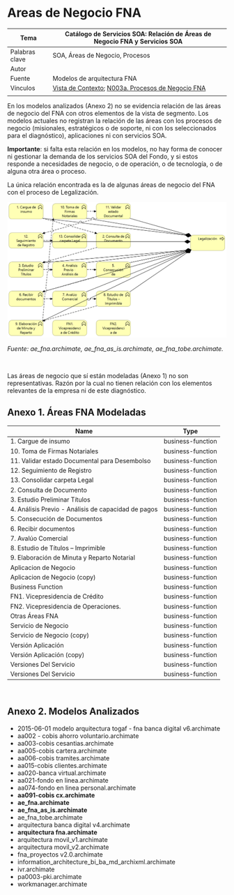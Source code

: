 # Areas de Negocio FNA

|Tema|Catálogo de Servicios SOA: **Relación de Áreas de Negocio FNA y Servicios SOA**|
|----|-------------------------------------------|
|Palabras clave|SOA, Áreas de Negocio, Procesos
|Autor||
|Fuente|Modelos de arquitectura FNA |
|Vínculos|[Vista de Contexto](onenote:#N003a.%20Procesos%20de%20Negocio%20FNA&section-id={F3AC64B8-D6FF-47C7-ABBE-A2B4B6510F0F}&page-id={DAE4ECE3-B936-461D-A468-83492014F7F7}&end&base-path=https://uniandes-my.sharepoint.com/personal/ha_wong10_uniandes_edu_co/Documents/Blocs%20de%20notas/Harry%20Alfredo%20@%20Work/SOA/Trabajo%20SOA.one); [N003a. Procesos de Negocio FNA](onenote:#N003a.%20Procesos%20de%20Negocio%20FNA&section-id={F3AC64B8-D6FF-47C7-ABBE-A2B4B6510F0F}&page-id={DAE4ECE3-B936-461D-A468-83492014F7F7}&end&base-path=https://uniandes-my.sharepoint.com/personal/ha_wong10_uniandes_edu_co/Documents/Blocs%20de%20notas/Harry%20Alfredo%20@%20Work/SOA/Trabajo%20SOA.one)|
|||

En los modelos analizados (Anexo 2) no se evidencia relación de las áreas de negocio del FNA con otros elementos de la vista de segmento. Los modelos actuales no registran la relación de las áreas con los procesos de negocio (misionales, estratégicos o de soporte, ni con los seleccionados para el diagnóstico), aplicaciones ni con servicios SOA. 

**Importante**: si falta esta relación en los modelos, no hay forma de conocer ni gestionar la demanda de los servicios SOA del Fondo, y si estos responde a necesidades de negocio, o de operación, o de tecnología, o de alguna otra área o proceso.

La única relación encontrada es la de algunas áreas de negocio del FNA con el proceso de Legalización.


![Vista](images/FNA_Arquitectura-Areas%20de%20Negocio%20FNA.png)

_Fuente: ae_fna.archimate, ae_fna_as_is.archimate, ae_fna_tobe.archimate._

<br>

Las áreas de negocio que sí están modeladas (Anexo 1) no son representativas. Razón por la cual no tienen relación con los elementos relevantes de la empresa ni de este diagnóstico. 

## Anexo 1. Áreas FNA Modeladas
|Name|Type|
|--------|--------|
|1\. Cargue de insumo|business-function|
|10\. Toma de Firmas Notariales|business-function|
|11\. Validar estado Documental para Desembolso|business-function|
|12\. Seguimiento de Registro|business-function|
|13\. Consolidar carpeta Legal|business-function|
|2\. Consulta de Documento|business-function|
|3\. Estudio Preliminar Títulos|business-function|
|4\. Análisis Previo - Análisis de capacidad de pagos|business-function|
|5\. Consecución de Documentos|business-function|
|6\. Recibir documentos|business-function|
|7\. Avalúo Comercial|business-function|
|8\. Estudio de Títulos – Imprimible|business-function|
|9\. Elaboración de Minuta y Reparto Notarial|business-function|
|Aplicacion de Negocio|business-function|
|Aplicacion de Negocio (copy)|business-function|
|Business Function|business-function|
|FN1. Vicepresidencia de Crédito|business-function|
|FN2. Vicepresidencia de Operaciones.|business-function|
|Otras Áreas FNA|business-function|
|Servicio de Negocio|business-function|
|Servicio de Negocio (copy)|business-function|
|Versión Aplicación|business-function|
|Versión Aplicación (copy)|business-function|
|Versiones Del Servicio|business-function|
|Versiones Del Servicio|business-function|

<br>

## Anexo 2. Modelos Analizados
* 2015-06-01 modelo arquitectura togaf - fna banca digital v6.archimate
* aa002 - cobis ahorro voluntario.archimate
* aa003-cobis cesantias.archimate
* aa005-cobis cartera.archimate
* aa006-cobis tramites.archimate
* aa015-cobis clientes.archimate
* aa020-banca virtual.archimate
* aa021-fondo en linea.archimate
* aa074-fondo en linea personal.archimate
* **aa091-cobis cx.archimate**
* **ae_fna.archimate**
* **ae_fna_as_is.archimate**
* ae_fna_tobe.archimate
* arquitectura banca digital v4.archimate
* **arquitectura fna.archimate**
* arquitectura movil_v1.archimate
* arquitectura movil_v2.archimate
* fna_proyectos v2.0.archimate
* information_architecture_bi_ba_md_archixml.archimate
* ivr.archimate
* pa0003-pki.archimate
* workmanager.archimate


